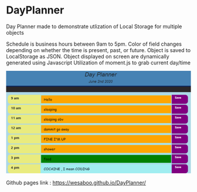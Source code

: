 # DayPlanner

Day Planner made to demonstrate utlization of Local Storage for multiple objects

Schedule is business hours between 9am to 5pm.
Color of field changes depending on whether the time is present, past, or future.
Object is saved to LocalStorage as JSON.
Object displayed on screen are dynamically generated using Javascript
Utilization of moment.js to grab current day/time


![Screenshot of Password Generator](/assets/DayPlanner.png)

Github pages link : https://wesaboo.github.io/DayPlanner/

